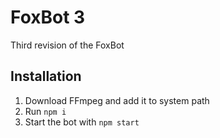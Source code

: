 # FoxBot 3
Third revision of the FoxBot

## Installation
1. Download FFmpeg and add it to system path
2. Run ``npm i``
3. Start the bot with ``npm start``
